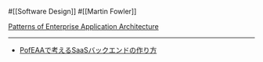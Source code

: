 #[[Software Design]] #[[Martin Fowler]]

[Patterns of Enterprise Application Architecture](https://bliki-ja.github.io/pofeaa/)

---

- [PofEAAで考えるSaaSバックエンドの作り方](https://speakerdeck.com/dnskimo/pofeaadekao-erusaasbatukuendofalsezuo-rifang)